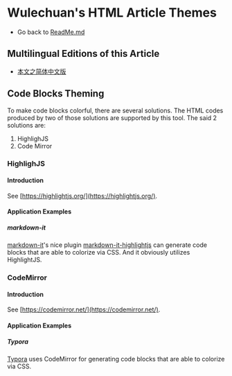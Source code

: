 <link rel="stylesheet" href="../../../dist/css/wulechuan-styles-for-html-via-markdown--vscode.default.min.css">

# Wulechuan's HTML Article Themes

- Go back to [ReadMe.md](../../../ReadMe.md)


## Multilingual Editions of this Article

- [本文之简体中文版](../zh-hans-CN/code-blocks-theming.md)


## Code Blocks Theming

To make code blocks colorful, there are several solutions. The HTML
 codes produced by two of those solutions are supported by this tool. The said 2 solutions are:

1. HighlighJS
2. Code Mirror


### HighlighJS

#### Introduction

See [https://highlightjs.org/](https://highlightjs.org/).


#### Application Examples

##### markdown-it

[markdown-it](https://www.npmjs.com/package/markdown-it)'s nice plugin [markdown-it-highlightjs](https://www.npmjs.com/package/markdown-it-highlightjs) can generate code blocks that are able to colorize via CSS. And it obviously utilizes HighlightJS.





### CodeMirror

#### Introduction

See [https://codemirror.net/](https://codemirror.net/).


#### Application Examples

##### Typora

[Typora](https://typora.io/) uses CodeMirror for generating code blocks that are able to colorize via CSS.



